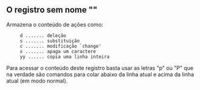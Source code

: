 O registro sem nome ""
----------------------

Armazena o conteúdo de ações como:

         d ....... deleção
         s ....... substituição
         c ....... modificação `change'
         x ....... apaga um caractere
         yy ...... copia uma linha inteira

Para acessar o conteúdo deste registro basta usar as letras
"p" ou "P" que na verdade são comandos para
colar abaixo da linha atual e acima da linha atual (em modo normal).

